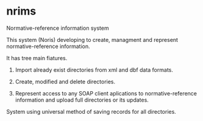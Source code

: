# nrims
Normative-reference information system

This system (Noris) developing to create, managment and represent normative-reference information.

It has tree main fiatures.

1. Import already exist directories from xml and dbf data formats.

2. Create, modified and delete directories.

3. Represent access to any SOAP client aplications to normative-reference information and upload full directories or its updates.

System using universal method of saving records for all directories.

